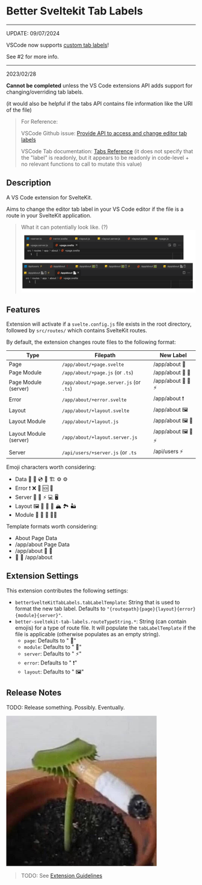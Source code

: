# Better Sveltekit Tab Labels

----

UPDATE: 09/07/2024

VSCode now supports [custom tab labels](https://code.visualstudio.com/updates/v1_91)!

See #2 for more info.

-------

2023/02/28


__Cannot be completed__ unless the VS Code extensions API adds support for changing/overriding tab labels.

(it would also be helpful if the tabs API contains file information like the URI of the file)

> For Reference:
>
> VSCode Github issue: [Provide API to access and change editor tab labels](https://github.com/microsoft/vscode/issues/41909)
>
> VSCode Tab documentation: [Tabs Reference](https://code.visualstudio.com/api/references/vscode-api#Tab)
> (it does not specify that the "label" is readonly, but it appears to be readonly in code-level + no relevant functions to call to mutate this value)

## Description

A VS Code extension for SvelteKit.

Aims to change the editor tab label in your VS Code editor
if the file is a route in your SvelteKit application.

> What it can potentially look like. (?)
> ![Preview](img/preview.png)

## Features

Extension will activate if a `svelte.config.js` file exists in the root directory,
followed by `src/routes/` which contains SvelteKit routes.

By default, the extension changes route files to the following format:


| Type                   | Filepath                                | New Label        |
| ---------------------- | --------------------------------------- | ---------------- |
| Page                   | `/app/about/+page.svelte`               | /app/about 📄     |
| Page Module            | `/app/about/+page.js` (or `.ts`)        | /app/about 📄 🫙   |
| Page Module (server)   | `/app/about/+page.server.js` (or `.ts`) | /app/about 📄 🫙 ⚡ |
| Error                  | `/app/about/+error.svelte`              | /app/about ❗     |
| Layout                 | `/app/about/+layout.svelte`             | /app/about 🖼️     |
| Layout Module          | `/app/about/+layout.js`                 | /app/about 🖼️ 🫙   |
| Layout Module (server) | `/app/about/+layout.server.js`          | /app/about 🖼️ 🫙 ⚡ |
| Server                 | `/api/users/+server.js` (or `.ts`       | /api/users ⚡     |

Emoji characters worth considering:
* Data 💽 💾 💿 📀 🏗 ⚙️ ⚙
* Error ❗ ❌ 🚫 🆘 🛟
* Server 📶 📡 ⚡ 💻 🖥
* Layout 🖼️ 🌄 🌋 🗻 🏔 🏞 🏜
* Module 🥛 🍾 🫙 🧑‍💻

Template formats worth considering:
* About Page Data
* /app/about Page Data
* /app/about 📄 📀
*  📄 📀 /app/about

## Extension Settings

This extension contributes the following settings:

* `betterSvelteKitTabLabels.tabLabelTemplate`: String that is used to format the new tab label. Defaults to `"{routepath}{page}{layout}{error}{module}{server}"`.
* `better-sveltekit-tab-labels.routeTypeString.*`: String (can contain emojis) for a type of route file. It will populate the `tabLabelTemplate` if the file is applicable (otherwise populates as an empty string).
  * `page`: Defaults to " 📄"
  * `module`: Defaults to " 🫙"
  * `server`: Defaults to " ⚡"
  * `error`: Defaults to " ❗"
  * `layout`: Defaults to " 🖼️"

## Release Notes

TODO: Release something. Possibly. Eventually.

![Preview](img/rough_day_huh.jpg)


> TODO: See [Extension Guidelines](https://code.visualstudio.com/api/references/extension-guidelines)
